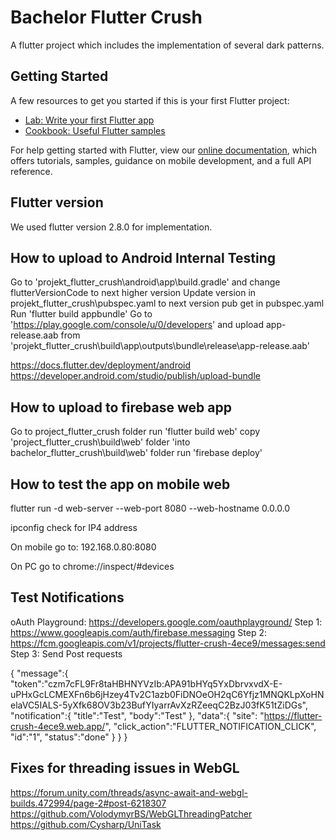 # Bachelor Flutter Crush

A flutter project which includes the implementation of several dark patterns.

## Getting Started

A few resources to get you started if this is your first Flutter project:

- [Lab: Write your first Flutter app](https://flutter.dev/docs/get-started/codelab)
- [Cookbook: Useful Flutter samples](https://flutter.dev/docs/cookbook)

For help getting started with Flutter, view our
[online documentation](https://flutter.dev/docs), which offers tutorials,
samples, guidance on mobile development, and a full API reference.

## Flutter version

We used flutter version 2.8.0 for implementation.

## How to upload to Android Internal Testing

Go to 'projekt_flutter_crush\android\app\build.gradle' and change
flutterVersionCode to next higher version
Update version in projekt_flutter_crush\pubspec.yaml to next version
pub get in pubspec.yaml
Run 'flutter build appbundle'
Go to 'https://play.google.com/console/u/0/developers' and upload app-release.aab from
'projekt_flutter_crush\build\app\outputs\bundle\release\app-release.aab'

https://docs.flutter.dev/deployment/android
https://developer.android.com/studio/publish/upload-bundle

## How to upload to firebase web app

Go to project_flutter_crush folder
run 'flutter build web'
copy 'project_flutter_crush\build\web' folder 'into bachelor_flutter_crush\build\web' folder
run 'firebase deploy'

## How to test the app on mobile web

flutter run -d web-server --web-port 8080 --web-hostname 0.0.0.0

ipconfig check for IP4 address

On mobile go to: 192.168.0.80:8080

On PC go to 
chrome://inspect/#devices

## Test Notifications

oAuth Playground:
https://developers.google.com/oauthplayground/
Step 1: https://www.googleapis.com/auth/firebase.messaging
Step 2: https://fcm.googleapis.com/v1/projects/flutter-crush-4ece9/messages:send
Step 3: Send Post requests

{
    "message":{
        "token":"czm7cFL9Fr8taHBHNYVzIb:APA91bHYq5YxDbrvxvdX-E-uPHxGcLCMEXFn6b6jHzey4Tv2C1azb0FiDNOeOH2qC6Yfjz1MNQKLpXoHNelaVC5IALS-5yXfk68OV3b23BufYIyarrAvXzRZeeqC2BzJ03fK51tZiDGs",
        "notification":{
            "title":"Test",
            "body":"Test"
        },
        "data":{
            "site": "https://flutter-crush-4ece9.web.app/",
            "click_action":"FLUTTER_NOTIFICATION_CLICK",
            "id":"1",
            "status":"done"
        }
    }
}

## Fixes for threading issues in WebGL
https://forum.unity.com/threads/async-await-and-webgl-builds.472994/page-2#post-6218307
https://github.com/VolodymyrBS/WebGLThreadingPatcher
https://github.com/Cysharp/UniTask